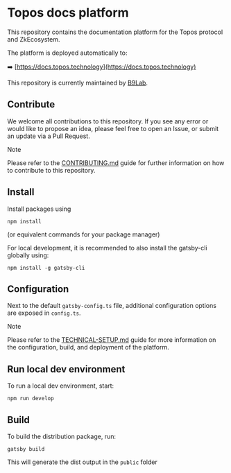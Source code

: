 # Topos docs platform

This repository contains the documentation platform for the Topos protocol and ZkEcosystem.

The platform is deployed automatically to:

➡️ [https://docs.topos.technology](https://docs.topos.technology)

This repository is currently maintained by [B9Lab](https://github.com/b9lab).

## Contribute

We welcome all contributions to this repository. If you see any error or would like to propose an idea, please feel free to open an Issue, or submit an update via a Pull Request.

> [!NOTE]
> Please refer to the [CONTRIBUTING.md](CONTRIBUTING.md) guide for further information on how to contribute to this repository.

## Install
Install packages using

```
npm install
```
(or equivalent commands for your package manager)

For local development, it is recommended to also install the gatsby-cli globally using:
```
npm install -g gatsby-cli 
```

## Configuration

Next to the default `gatsby-config.ts` file, additional configuration options are exposed in `config.ts`.

> [!NOTE]
> Please refer to the [TECHNICAL-SETUP.md](TECHNICAL-SETUP.md) guide for more information on the configuration, build, and deployment of the platform.

## Run local dev environment

To run a local dev environment, start:
```
npm run develop
```


## Build

To build the distribution package, run:

```
gatsby build
```

This will generate the dist output in the `public` folder
